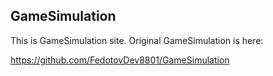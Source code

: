 ## GameSimulation

This is GameSimulation site. Original GameSimulation is here:

  https://github.com/FedotovDev8801/GameSimulation
